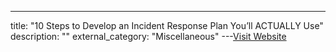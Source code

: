---
title: "10 Steps to Develop an Incident Response Plan You’ll ACTUALLY Use"
description: ""
external_category: "Miscellaneous"
---[Visit Website](https://engineering.salesforce.com/10-steps-to-develop-an-incident-response-plan-youll-actually-use-6cc49d9bf94c)

